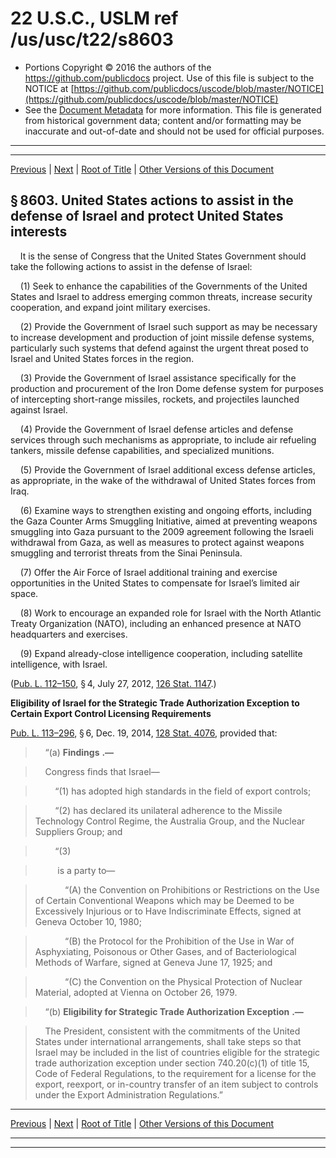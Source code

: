 ---
---

# 22 U.S.C., USLM ref /us/usc/t22/s8603

* Portions Copyright © 2016 the authors of the https://github.com/publicdocs project.
  Use of this file is subject to the NOTICE at [https://github.com/publicdocs/uscode/blob/master/NOTICE](https://github.com/publicdocs/uscode/blob/master/NOTICE)
* See the [Document Metadata](././../../../..//README.md) for more information.
  This file is generated from historical government data; content and/or formatting may be inaccurate and out-of-date and should not be used for official purposes.

----------
----------

[Previous](./../../../..//us/usc/t22/ch93/m__us_usc_t22_s8602.md) | [Next](./../../../..//us/usc/t22/ch93/m__us_usc_t22_s8604.md) | [Root of Title](./../../../../) | [Other Versions of this Document](https://publicdocs.github.io/go/links?ns=uslm&ref=%2Fus%2Fusc%2Ft22%2Fs8603)

## § 8603. United States actions to assist in the defense of Israel and protect United States interests

    It is the sense of Congress that the United States Government should take the following actions to assist in the defense of Israel:

    (1) Seek to enhance the capabilities of the Governments of the United States and Israel to address emerging common threats, increase security cooperation, and expand joint military exercises.

    (2) Provide the Government of Israel such support as may be necessary to increase development and production of joint missile defense systems, particularly such systems that defend against the urgent threat posed to Israel and United States forces in the region.

    (3) Provide the Government of Israel assistance specifically for the production and procurement of the Iron Dome defense system for purposes of intercepting short-range missiles, rockets, and projectiles launched against Israel.

    (4) Provide the Government of Israel defense articles and defense services through such mechanisms as appropriate, to include air refueling tankers, missile defense capabilities, and specialized munitions.

    (5) Provide the Government of Israel additional excess defense articles, as appropriate, in the wake of the withdrawal of United States forces from Iraq.

    (6) Examine ways to strengthen existing and ongoing efforts, including the Gaza Counter Arms Smuggling Initiative, aimed at preventing weapons smuggling into Gaza pursuant to the 2009 agreement following the Israeli withdrawal from Gaza, as well as measures to protect against weapons smuggling and terrorist threats from the Sinai Peninsula.

    (7) Offer the Air Force of Israel additional training and exercise opportunities in the United States to compensate for Israel’s limited air space.

    (8) Work to encourage an expanded role for Israel with the North Atlantic Treaty Organization (NATO), including an enhanced presence at NATO headquarters and exercises.

    (9) Expand already-close intelligence cooperation, including satellite intelligence, with Israel.

([Pub. L. 112–150][/us/pl/112/150], § 4, July 27, 2012, [126 Stat. 1147][/us/stat/126/1147].)

 __Eligibility of Israel for the Strategic Trade Authorization Exception to Certain Export Control Licensing Requirements__ 

[Pub. L. 113–296][/us/pl/113/296], § 6, Dec. 19, 2014, [128 Stat. 4076][/us/stat/128/4076], provided that:

>     “(a)  __Findings__  __.—__ 

>     Congress finds that Israel—

>         “(1) has adopted high standards in the field of export controls;

>         “(2) has declared its unilateral adherence to the Missile Technology Control Regime, the Australia Group, and the Nuclear Suppliers Group; and

>         “(3)

>          is a party to—

>             “(A) the Convention on Prohibitions or Restrictions on the Use of Certain Conventional Weapons which may be Deemed to be Excessively Injurious or to Have Indiscriminate Effects, signed at Geneva October 10, 1980;

>             “(B) the Protocol for the Prohibition of the Use in War of Asphyxiating, Poisonous or Other Gases, and of Bacteriological Methods of Warfare, signed at Geneva June 17, 1925; and

>             “(C) the Convention on the Physical Protection of Nuclear Material, adopted at Vienna on October 26, 1979.

>     “(b)  __Eligibility for Strategic Trade Authorization Exception__  __.—__ 

>     The President, consistent with the commitments of the United States under international arrangements, shall take steps so that Israel may be included in the list of countries eligible for the strategic trade authorization exception under section 740.20(c)(1) of title 15, Code of Federal Regulations, to the requirement for a license for the export, reexport, or in-country transfer of an item subject to controls under the Export Administration Regulations.”

----------

[Previous](./../../../..//us/usc/t22/ch93/m__us_usc_t22_s8602.md) | [Next](./../../../..//us/usc/t22/ch93/m__us_usc_t22_s8604.md) | [Root of Title](./../../../../) | [Other Versions of this Document](https://publicdocs.github.io/go/links?ns=uslm&ref=%2Fus%2Fusc%2Ft22%2Fs8603)

----------
----------

[/us/pl/112/150]: https://publicdocs.github.io/go/links?ns=uslm&ref=%2Fus%2Fpl%2F112%2F150
[/us/stat/126/1147]: https://publicdocs.github.io/go/links?ns=uslm&ref=%2Fus%2Fstat%2F126%2F1147
[/us/pl/113/296]: https://publicdocs.github.io/go/links?ns=uslm&ref=%2Fus%2Fpl%2F113%2F296
[/us/stat/128/4076]: https://publicdocs.github.io/go/links?ns=uslm&ref=%2Fus%2Fstat%2F128%2F4076


